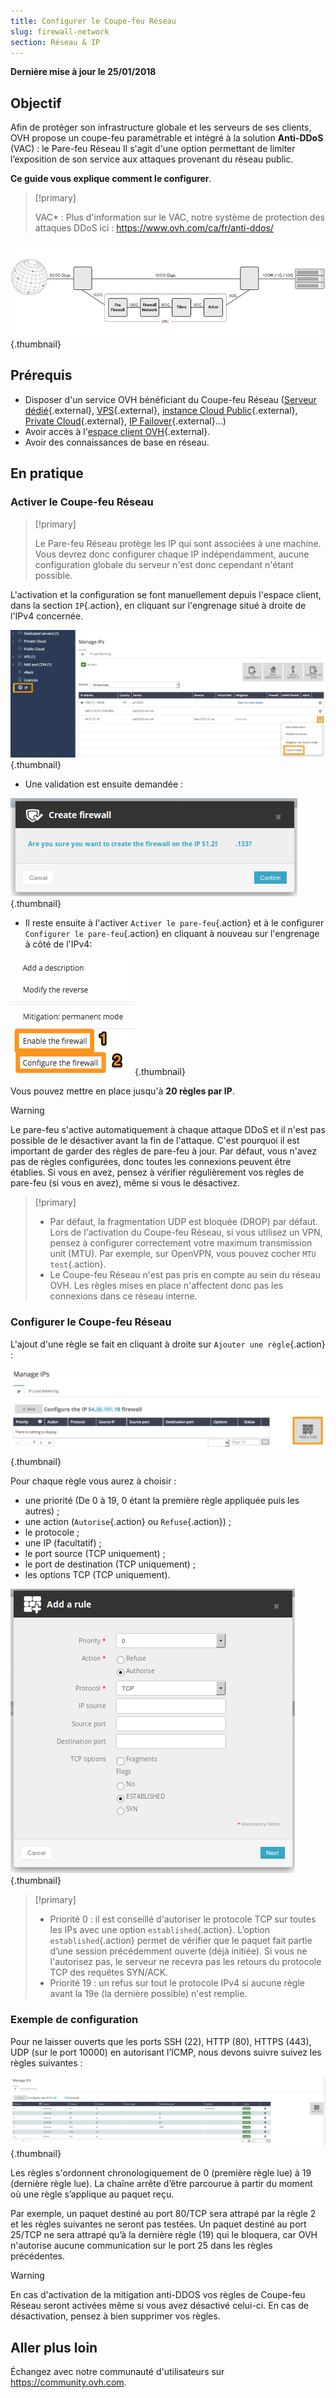 ```yaml
---
title: Configurer le Coupe-feu Réseau
slug: firewall-network
section: Réseau & IP
---
```


**Dernière mise à jour le 25/01/2018**

## Objectif

Afin de protéger son infrastructure globale et les serveurs de ses clients, OVH propose un coupe-feu paramétrable et intégré à la solution **Anti-DDoS** (VAC) : le Pare-feu Réseau Il s'agit d'une option permettant de limiter l’exposition de son service aux attaques provenant du réseau public.

**Ce guide vous explique comment le configurer**.


> [!primary]
>
> VAC* : Plus d'information sur le VAC, notre système de protection des attaques DDoS ici : https://www.ovh.com/ca/fr/anti-ddos/
> 

![Le VAC en détail](images/vac-inside.png){.thumbnail}


## Prérequis

- Disposer d'un service OVH bénéficiant du Coupe-feu Réseau ([Serveur dédié](https://www.ovh.com/ca/fr/serveurs_dedies/){.external}, [VPS](https://www.ovh.com/ca/fr/vps/){.external}, [instance Cloud Public](https://www.ovh.com/ca/fr/public-cloud/instances/){.external}, [Private Cloud](https://www.ovh.com/ca/fr/private-cloud/){.external}, [IP Failover](https://www.ovh.com/ca/fr/serveurs_dedies/ip_failover.xml){.external}...)
- Avoir accès à l'[espace client OVH](https://ca.ovh.com/auth/){.external}.
- Avoir des connaissances de base en réseau.


## En pratique

### Activer le Coupe-feu Réseau

> [!primary]
>
> Le Pare-feu Réseau protège les IP qui sont associées à une machine. Vous devrez donc configurer chaque IP indépendamment, aucune configuration globale du serveur n'est donc cependant n'étant possible.
> 

L'activation et la configuration se font manuellement depuis l'espace client, dans la section `IP`{.action}, en cliquant sur l'engrenage situé à droite de l'IPv4 concernée.

![Activation du Pare-feu Réseau](images/firewall_creation.png){.thumbnail}

- Une validation est ensuite demandée :

![Validation](images/creationvalid.png){.thumbnail}

- Il reste ensuite à l'activer `Activer le pare-feu`{.action} et à le configurer `Configurer le pare-feu`{.action} en cliquant à nouveau sur l'engrenage à côté de l'IPv4:

![Activation de la configuration](images/activationconfig.png){.thumbnail}

Vous pouvez mettre en place jusqu'à **20 règles par IP**.


> [!warning]
>
> Le pare-feu s'active automatiquement à chaque attaque DDoS et il n'est pas possible de le désactiver avant la fin de l'attaque. C'est pourquoi il est important de garder des règles de pare-feu à jour. Par défaut, vous n'avez pas de règles configurées, donc toutes les connexions peuvent être établies. Si vous en avez, pensez à vérifier régulièrement vos règles de pare-feu  (si vous en avez), même si vous le désactivez.
> 


> [!primary]
>
> - Par défaut, la fragmentation UDP est bloquée (DROP) par défaut. Lors de l'activation du Coupe-feu Réseau, si vous utilisez un VPN, pensez à configurer correctement votre maximum transmission unit (MTU). Par exemple, sur OpenVPN, vous pouvez cocher `MTU test`{.action}.
> - Le  Coupe-feu Réseau n'est pas pris en compte au sein du réseau OVH. Les règles mises en place n'affectent donc pas les connexions dans ce réseau interne.
>


### Configurer le Coupe-feu Réseau

L'ajout d'une règle se fait en cliquant à droite sur `Ajouter une règle`{.action} :


![Ajouter une règle](images/ajoutregle1.png){.thumbnail}

Pour chaque règle vous aurez à choisir :

- une priorité (De 0 à 19, 0 étant la première règle appliquée puis les autres) ;
- une action (`Autorise`{.action} ou `Refuse`{.action}) ;
- le protocole ;
- une IP (facultatif) ;
- le port source (TCP uniquement) ;
- le port de destination (TCP uniquement) ;
- les options TCP (TCP uniquement).


![Détail de l'ajout d'une règle](images/ajoutregle4.png){.thumbnail}


> [!primary]
>
> - Priorité 0 : il est conseillé d'autoriser le protocole TCP sur toutes les IPs avec une option `established`{.action}. L’option `established`{.action} permet de vérifier que le paquet fait partie d’une session précédemment ouverte (déjà initiée). Si vous ne l'autorisez pas, le serveur ne recevra pas les retours du protocole TCP des requêtes SYN/ACK.
> - Priorité 19 : un refus sur tout le protocole IPv4 si aucune règle avant la 19e (la dernière possible) n'est remplie.
> 


### Exemple de configuration

Pour ne laisser ouverts que les ports SSH (22), HTTP (80), HTTPS (443), UDP (sur le port 10000) en autorisant l’ICMP, nous devons suivre suivez les règles suivantes :

![Exemple de configuration](images/exemple.png){.thumbnail}

Les règles s'ordonnent chronologiquement de 0 (première règle lue) à 19 (dernière règle lue). La chaîne arrête d’être parcourue à partir du moment où une règle s’applique au paquet reçu.

Par exemple, un paquet destiné au port 80/TCP sera attrapé par la règle 2 et les règles suivantes ne seront pas testées. Un paquet destiné au port 25/TCP ne sera attrapé qu’à la dernière règle (19) qui le bloquera, car OVH n'autorise aucune communication sur le port 25 dans les règles précédentes.

> [!warning]
>
> En cas d'activation de la mitigation anti-DDOS vos règles de Coupe-feu Réseau seront activées même si vous avez désactivé celui-ci. En cas de désactivation, pensez à bien supprimer vos règles.
> 

## Aller plus loin

Échangez avec notre communauté d'utilisateurs sur <https://community.ovh.com>.